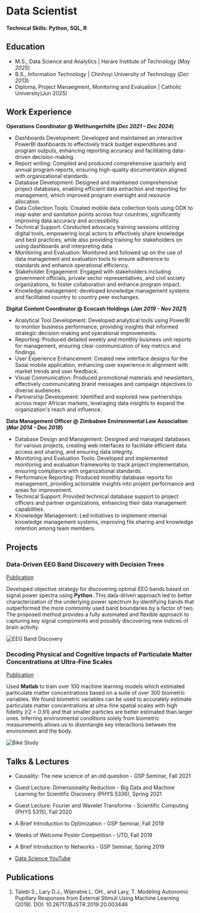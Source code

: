 # Data Scientist

#### Technical Skills: Python, SQL, R 

## Education
					       		
- M.S., Data Science and Analytics	| Harare Institute of Technology (_May 2025_)	 			        		
- B.S., Information Technology | Chinhoyi University of Technology (_Dec 2013_)
- Diploma, Project Manaegment, Monitoring and Evaluation | Catholic University(Jun 2025)

## Work Experience
**Operations Coordinator @ Welthungerhilfe (_Dec 2021 – Dec 2024_)**
- Dashboards Development: Developed and maintained an interactive PowerBI dashboards to effectively track budget expenditures and program outputs, enhancing reporting accuracy and facilitating data-driven decision-making.
- Report writing: Compiled and produced comprehensive quarterly and annual program reports, ensuring high-quality documentation aligned with organizational standards.
- Database Development: Designed and maintained comprehensive project databases, enabling efficient data extraction and reporting for management, which improved program oversight and resource allocation.
- Data Collection Tools: Created mobile data collection tools using ODK to map water and sanitation points across four countries, significantly improving data accuracy and accessibility.
- Technical Support: Conducted advocacy training sessions utilizing digital tools, empowering local actors to effectively share knowledge and best practices, while also providing training for stakeholders on using dashboards and interpreting data.
- Monitoring and Evaluation: Monitored and followed up on the use of data management and evaluation tools to ensure adherence to standards and enhance operational efficiency.
- Stakeholder Engagement: Engaged with stakeholders including government officials, private sector representatives, and civil society organizations, to foster collaboration and enhance program impact.
- Knowledge management: developed knowledge management systems and facilitated country to country peer exchanges.  


**Digital Content Coordinator @ Ecocash Holdings (_Jan 2019 - Nov 2021_)**
- Analytical Tool Development: Developed analytical tools using PowerBI to monitor business performance, providing insights that informed strategic decision-making and operational improvements.
- Reporting: Produced detailed weekly and monthly business unit reports for management, ensuring clear communication of key metrics and findings.
- User Experience Enhancement: Created new interface designs for the Sasai mobile application, enhancing user experience in alignment with market trends and user feedback.
- Visual Communication: Produced promotional materials and newsletters, effectively communicating brand messages and campaign objectives to diverse audiences.
- Partnership Development: Identified and explored new partnerships across major African markets, leveraging data insights to expand the organization's reach and influence.

**Data Management Officer  @ Zimbabwe Environmental Law Association (_Mar 2014 - Dec 2018_)**
- Database Design and Management: Designed and managed databases for various projects, creating web interfaces to facilitate efficient data access and sharing, and ensuring data integrity.
- Monitoring and Evaluation Tools: Developed and implemented monitoring and evaluation frameworks to track project implementation, ensuring compliance with organizational standards.
- Performance Reporting: Produced monthly database reports for management, providing actionable insights into project performance and areas for improvement.
- Technical Support: Provided technical database support to project officers and partner organizations, enhancing their data management capabilities.
- Knowledge Management: Led initiatives to implement internal knowledge management systems, improving file sharing and knowledge retention among team members. 


## Projects
### Data-Driven EEG Band Discovery with Decision Trees
[Publication](https://www.mdpi.com/1424-8220/22/8/3048)

Developed objective strategy for discovering optimal EEG bands based on signal power spectra using **Python**. This data-driven approach led to better characterization of the underlying power spectrum by identifying bands that outperformed the more commonly used band boundaries by a factor of two. The proposed method provides a fully automated and flexible approach to capturing key signal components and possibly discovering new indices of brain activity.

![EEG Band Discovery](/assets/img/eeg_band_discovery.jpeg)

### Decoding Physical and Cognitive Impacts of Particulate Matter Concentrations at Ultra-Fine Scales
[Publication](https://www.mdpi.com/1424-8220/22/11/4240)

Used **Matlab** to train over 100 machine learning models which estimated particulate matter concentrations based on a suite of over 300 biometric variables. We found biometric variables can be used to accurately estimate particulate matter concentrations at ultra-fine spatial scales with high fidelity (r2 = 0.91) and that smaller particles are better estimated than larger ones. Inferring environmental conditions solely from biometric measurements allows us to disentangle key interactions between the environment and the body.

![Bike Study](/assets/img/bike_study.jpeg)

## Talks & Lectures
- Causality: The new science of an old question - GSP Seminar, Fall 2021
- Guest Lecture: Dimensionality Reduction - Big Data and Machine Learning for Scientific Discovery (PHYS 5336), Spring 2021
- Guest Lecture: Fourier and Wavelet Transforms - Scientific Computing (PHYS 5315), Fall 2020
- A Brief Introduction to Optimization - GSP Seminar, Fall 2019
- Weeks of Welcome Poster Competition - UTD, Fall 2019
- A Brief Introduction to Networks - GSP Seminar, Spring 2019

- [Data Science YouTube](https://www.youtube.com/channel/UCa9gErQ9AE5jT2DZLjXBIdA)

## Publications
1. Talebi S., Lary D.J., Wijeratne L. OH., and Lary, T. Modeling Autonomic Pupillary Responses from External Stimuli Using Machine Learning (2019). DOI: 10.26717/BJSTR.2019.20.003446

